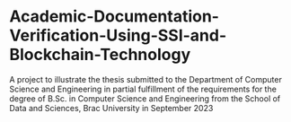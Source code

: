 # Academic-Documentation-Verification-Using-SSI-and-Blockchain-Technology

A project to illustrate the thesis submitted to the Department of Computer Science and Engineering in partial fulfillment of the requirements for the degree of B.Sc. in Computer Science and Engineering from the School of Data and Sciences, Brac University in September 2023
